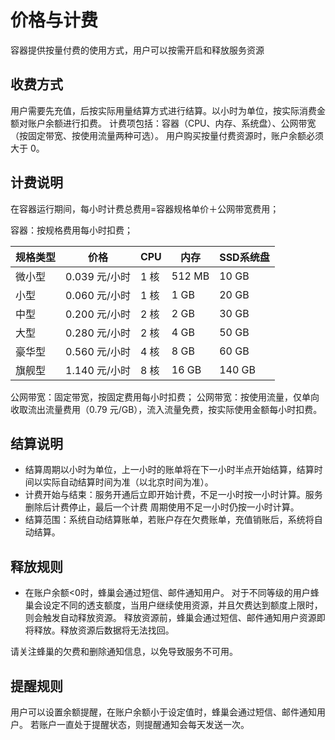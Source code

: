 # 价格与计费

容器提供按量付费的使用方式，用户可以按需开启和释放服务资源

## 收费方式

用户需要先充值，后按实际用量结算方式进行结算。以小时为单位，按实际消费金额对账户余额进行扣费。
计费项包括：容器（CPU、内存、系统盘）、公网带宽（按固定带宽、按使用流量两种可选）。
用户购买按量付费资源时，账户余额必须大于 0。

## 计费说明

在容器运行期间，每小时计费总费用=容器规格单价＋公网带宽费用；

容器：按规格费用每小时扣费；

|规格类型|价格| 	CPU| 	内存| 	SSD系统盘|
|-|-|-|-|-|
|微小型 |	0.039 元/小时 |	1 核 	|512 MB |	10 GB|
 |   小型 	|0.060 元/小时 |	1 核 	|1 GB |	20 GB|
 |   中型 	|0.200 元/小时 |	2 核 |	2 GB |	30 GB|
 |   大型 	|0.280 元/小时 	|2 核 |	4 GB |	50 GB|
 |   豪华型 	|0.560 元/小时 |	4 核 	|8 GB |	60 GB|
 |   旗舰型 	|1.140 元/小时 |	8 核 |	16 GB 	|140 GB|
 

公网带宽：固定带宽，按固定费用每小时扣费；
公网带宽：按使用流量，仅单向收取流出流量费用（0.79 元/GB），流入流量免费，按实际使用金额每小时扣费。

## 结算说明

* 结算周期以小时为单位，上一小时的账单将在下一小时半点开始结算，结算时间以实际自动结算时间为准（以北京时间为准）。
* 计费开始与结束：服务开通后立即开始计费，不足一小时按一小时计算。服务删除后计费停止，最后一个计费 周期使用不足一小时仍按一小时计算。
* 结算范围：系统自动结算账单，若账户存在欠费账单，充值销账后，系统将自动结算。

## 释放规则

* 在账户余额<0时，蜂巢会通过短信、邮件通知用户。 对于不同等级的用户蜂巢会设定不同的透支额度，当用户继续使用资源，并且欠费达到额度上限时，则会触发自动释放资源。 释放资源前，蜂巢会通过短信、邮件通知用户资源即将释放。释放资源后数据将无法找回。

请关注蜂巢的欠费和删除通知信息，以免导致服务不可用。

## 提醒规则

用户可以设置余额提醒，在账户余额小于设定值时，蜂巢会通过短信、邮件通知用户。 若账户一直处于提醒状态，则提醒通知会每天发送一次。 

